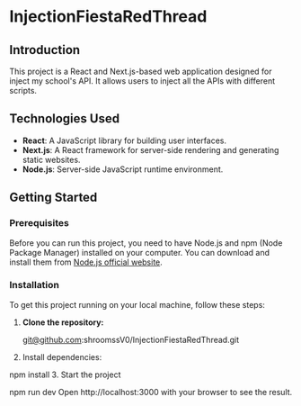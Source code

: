 # InjectionFiestaRedThread

## Introduction
This project is a React and Next.js-based web application designed for inject my school's API. It allows users to inject all the APIs with different scripts.

## Technologies Used
- **React**: A JavaScript library for building user interfaces.
- **Next.js**: A React framework for server-side rendering and generating static websites.
- **Node.js**: Server-side JavaScript runtime environment.

## Getting Started

### Prerequisites
Before you can run this project, you need to have Node.js and npm (Node Package Manager) installed on your computer. You can download and install them from [Node.js official website](https://nodejs.org/).

### Installation
To get this project running on your local machine, follow these steps:

1. **Clone the repository:**

   git@github.com:shroomssV0/InjectionFiestaRedThread.git

2. Install dependencies:

npm install
3. Start the project



npm run dev
Open http://localhost:3000 with your browser to see the result.
